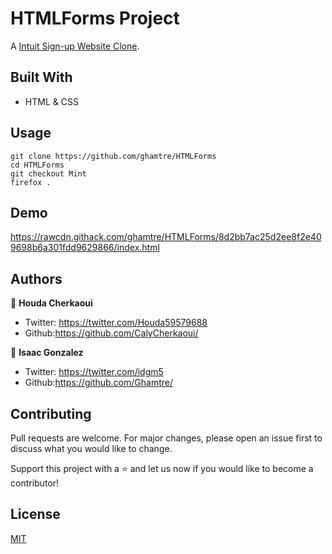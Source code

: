 # HTMLForms Project
A [Intuit Sign-up Website Clone](https://accounts.intuit.com/signup.html).

## Built With
- HTML & CSS

## Usage
```Git
git clone https://github.com/ghamtre/HTMLForms
cd HTMLForms
git checkout Mint
firefox .
```

## Demo
https://rawcdn.githack.com/ghamtre/HTMLForms/8d2bb7ac25d2ee8f2e409698b6a301fdd9629866/index.html

## Authors
👩 **Houda Cherkaoui**
- Twitter: https://twitter.com/Houda59579688
- Github:https://github.com/CalyCherkaoui/

👨 **Isaac Gonzalez**
- Twitter: https://twitter.com/idgm5
- Github:https://github.com/Ghamtre/

## Contributing
Pull requests are welcome. For major changes, please open an issue first to discuss what you would like to change.

Support this project with a ⭐️ and let us now if you would like to become a contributor!

## License
[MIT](https://github.com/ghamtre/HTMLForms/community/license/new?template=MIT)

